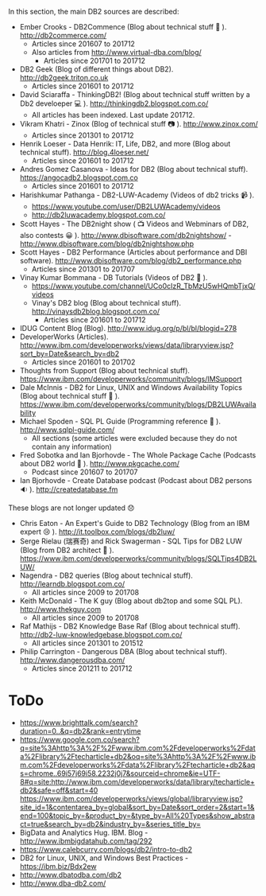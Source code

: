 In this section, the main DB2 sources are described:

* Ember Crooks - DB2Commence (Blog about technical stuff 💃 ). http://db2commerce.com/
  * Articles since 201607 to 201712
  * Also articles from http://www.virtual-dba.com/blog/
    * Articles since 201701 to 201712
* DB2 Geek (Blog of different things about DB2). http://db2geek.triton.co.uk
  * Articles since 201601 to 201712
* David Sciaraffa - ThinkingDB2! (Blog about technical stuff written by a Db2 develoeper 💻 ). http://thinkingdb2.blogspot.com.co/
  * All articles has been indexed. Last update 201712.
* Vikram Khatri - Zinox (Blog of technical stuff 📷 ). http://www.zinox.com/
  * Articles since 201301 to 201712
* Henrik Loeser - Data Henrik: IT, Life, DB2, and more (Blog about technical stuff). http://blog.4loeser.net/
  * Articles since 201601 to 201712
* Andres Gomez Casanova - Ideas for DB2 (Blog about technical stuff). https://angocadb2.blogspot.com.co
  * Articles since 201601 to 201712
* Harishkumar Pathanga - DB2-LUW-Academy (Videos of db2 tricks 📹 ). 
  * https://www.youtube.com/user/DB2LUWAcademy/videos
  * http://db2luwacademy.blogspot.com.co/
* Scott Hayes - The DB2night show ( 📺  Videos and Webminars of DB2, also contests 😀 ). http://www.dbisoftware.com/db2nightshow/ - http://www.dbisoftware.com/blog/db2nightshow.php
* Scott Hayes - DB2 Performance (Articles about performance and DBI software). http://www.dbisoftware.com/blog/db2_performance.php
  * Articles since 201301 to 201707
* Vinay Kumar Bommana - DB Tutorials (Videos of DB2 🎥 ).
  * https://www.youtube.com/channel/UCo0cIzR_TbMzU5wHQmbTjxQ/videos
  * Vinay's DB2 blog (Blog about technical stuff). http://vinaysdb2blog.blogspot.com.co/
    * Articles since 201601 to 201712
* IDUG Content Blog (Blog). http://www.idug.org/p/bl/bl/blogid=278
* DeveloperWorks (Articles). http://www.ibm.com/developerworks/views/data/libraryview.jsp?sort_by=Date&search_by=db2
  * Articles since 201601 to 201702
* Thoughts from Support (Blog about technical stuff). https://www.ibm.com/developerworks/community/blogs/IMSupport
* Dale McInnis - DB2 for Linux, UNIX and Windows Availability Topics (Blog about technical stuff 🍁 ). https://www.ibm.com/developerworks/community/blogs/DB2LUWAvailability
* Michael Spoden - SQL PL Guide (Programming reference 🔡 ). http://www.sqlpl-guide.com/
  * All sections (some articles were excluded because they do not contain any information)
* Fred Sobotka and Ian Bjorhovde - The Whole Package Cache (Podcasts about DB2 world 🎤 ). http://www.pkgcache.com/
  * Podcast since 201607 to 201707
* Ian Bjorhovde - Create Database podcast (Podcast about DB2 persons 🔉 ). http://createdatabase.fm

These blogs are not longer updated 😞 

* Chris Eaton - An Expert's Guide to DB2 Technology (Blog from an IBM expert 😢 ). http://it.toolbox.com/blogs/db2luw/
* Serge Rielau (瑞赛奇) and Rick Swagerman - SQL Tips for DB2 LUW (Blog from DB2 architect 🙈 ). https://www.ibm.com/developerworks/community/blogs/SQLTips4DB2LUW/
* Nagendra - DB2 queries (Blog about technical stuff). http://learndb.blogspot.com.co/
  * All articles since 2009 to 201708
* Keith McDonald - The K guy (Blog about db2top and some SQL PL). http://www.thekguy.com
  * All articles since 2009 to 201708
* Raf Mathijs - DB2 Knowledge Base Raf (Blog about technical stuff). http://db2-luw-knowledgebase.blogspot.com.co/
  * All articles since 201301 to 201512
* Philip Carrington - Dangerous DBA (Blog about technical stuff). http://www.dangerousdba.com/
  * Articles since 201211 to 201712

# ToDo

* https://www.brighttalk.com/search?duration=0..&q=db2&rank=entrytime
* https://www.google.com.co/search?q=site%3Ahttp%3A%2F%2Fwww.ibm.com%2Fdeveloperworks%2Fdata%2Flibrary%2Ftecharticle+db2&oq=site%3Ahttp%3A%2F%2Fwww.ibm.com%2Fdeveloperworks%2Fdata%2Flibrary%2Ftecharticle+db2&aqs=chrome..69i57j69i58.2232j0j7&sourceid=chrome&ie=UTF-8#q=site:http://www.ibm.com/developerworks/data/library/techarticle+db2&safe=off&start=40
https://www.ibm.com/developerworks/views/global/libraryview.jsp?site_id=1&contentarea_by=global&sort_by=Date&sort_order=2&start=1&end=100&topic_by=&product_by=&type_by=All%20Types&show_abstract=true&search_by=db2&industry_by=&series_title_by=
* BigData and Analytics Hug. IBM. Blog - http://www.ibmbigdatahub.com/tag/292
* https://www.calebcurry.com/blogs/db2/intro-to-db2
* DB2 for Linux, UNIX, and Windows Best Practices - https://ibm.biz/Bdx2ew
* http://www.dbatodba.com/db2
* http://www.dba-db2.com/